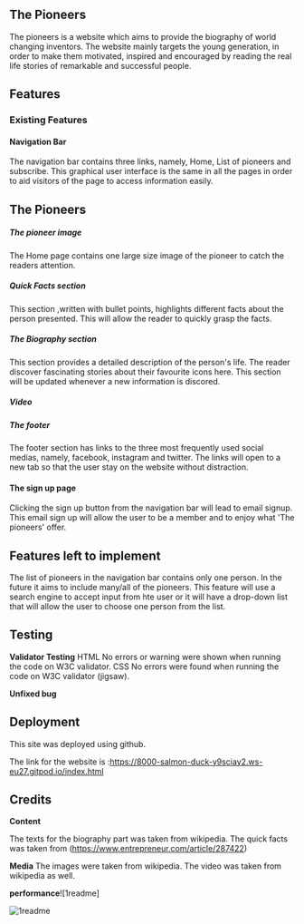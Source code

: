 
## The Pioneers

The pioneers is a website which aims to provide the biography of world changing inventors. The website mainly targets the young generation, in order to make them motivated, inspired  and encouraged by reading the real life stories of remarkable and successful people. 


## Features

### Existing Features

#### Navigation Bar

The navigation bar contains three links, namely,  Home, List of pioneers and subscribe. This graphical user interface is the same in all the pages in order to aid visitors of the page to access information easily.  

## The Pioneers

##### The pioneer image

The Home page contains one large size image of the pioneer to catch the readers attention. 

##### Quick Facts section
This section ,written with bullet points, highlights different facts about the person presented. This will allow the reader to quickly grasp the facts.

##### The Biography section 

This section provides a detailed description of the person's life. The reader discover fascinating stories about their favourite icons here. This section will be updated whenever a new information is discored. 

##### Video 

##### The footer

The footer section has links to the three most frequently used social medias, namely, facebook, instagram and twitter. The links will open to a new tab so that the user stay on the website without distraction.


#### The sign up page

Clicking the sign up button from the navigation bar will lead to email signup. This email sign up will allow the user to be a member and to enjoy what 'The pioneers' offer.

## Features left to implement
The list of pioneers in the navigation bar contains only one person. In the future it aims to include many/all of the pioneers. This  feature will use a search engine to accept input from hte user or it will have a drop-down list that will allow the user to choose one person from the list. 


## Testing

**Validator Testing**
HTML
No errors or warning were shown when running the code on W3C validator. 
CSS
No errors were found when running the code on W3C validator (jigsaw). 

**Unfixed bug**


## Deployment

This site was deployed using github.

The link for the website is :https://8000-salmon-duck-y9sciay2.ws-eu27.gitpod.io/index.html

## Credits

**Content**

The texts for the biography part was taken from wikipedia. 
The quick facts was taken from (https://www.entrepreneur.com/article/287422)


**Media**
The images were taken from wikipedia.
The video was taken from wikipedia as well.

**performance**![1readme]

![1readme](https://user-images.githubusercontent.com/97442846/149657335-b11fffee-37ea-4488-91fb-83fc96ba843e.png)

